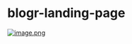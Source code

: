 # blogr-landing-page
[![image.png](https://i.postimg.cc/htRvtY9c/image.png)](https://postimg.cc/N5bBNpJz)
